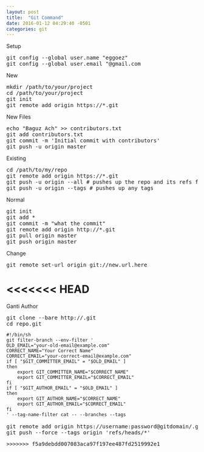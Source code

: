 ```yaml
---
layout: post
title:  "Git Command"
date: 2016-01-12 04:29:40 -0501
categories: git
---
```

Setup
<pre>
git config --global user.name "eggoez"
git config --global user.email "@gmail.com
</pre>
New
<pre>
mkdir /path/to/your/project
cd /path/to/your/project
git init
git remote add origin https://*.git
</pre>
New Files
<pre>
echo "Baguz Ach" >> contributors.txt
git add contributors.txt
git commit -m 'Initial commit with contributors'
git push -u origin master
</pre>
Existing
<pre>
cd /path/to/my/repo
git remote add origin https://*.git
git push -u origin --all # pushes up the repo and its refs for the first time
git push -u origin --tags # pushes up any tags
</pre>
Normal
<pre>
git init
git add *
git commit -m "what the commit"
git remote add origin http://*.git
git pull origin master
git push origin master
</pre>
Change
<pre>
git remote set-url origin git://new.url.here
</pre>
<<<<<<< HEAD
=======
Ganti Author
<pre>
git clone --bare http://.git
cd repo.git
<code>
#!/bin/sh
git filter-branch --env-filter '
OLD_EMAIL="your-old-email@example.com"
CORRECT_NAME="Your Correct Name"
CORRECT_EMAIL="your-correct-email@example.com"
if [ "$GIT_COMMITTER_EMAIL" = "$OLD_EMAIL" ]
then
    export GIT_COMMITTER_NAME="$CORRECT_NAME"
    export GIT_COMMITTER_EMAIL="$CORRECT_EMAIL"
fi
if [ "$GIT_AUTHOR_EMAIL" = "$OLD_EMAIL" ]
then
    export GIT_AUTHOR_NAME="$CORRECT_NAME"
    export GIT_AUTHOR_EMAIL="$CORRECT_EMAIL"
fi
' --tag-name-filter cat -- --branches --tags
</code>
git remote add origin https://username:password@gitdomain/.git
git push --force --tags origin 'refs/heads/*'
<pre>
>>>>>>> f5a9debdd007083aca97f197ee487fd2519992e1
